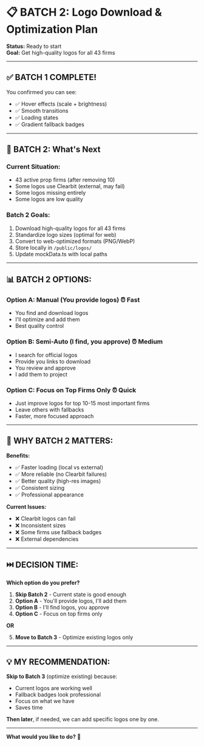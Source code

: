 # 📋 BATCH 2: Logo Download & Optimization Plan

**Status:** Ready to start  
**Goal:** Get high-quality logos for all 43 firms

---

## ✅ **BATCH 1 COMPLETE!**

You confirmed you can see:
- ✅ Hover effects (scale + brightness)
- ✅ Smooth transitions
- ✅ Loading states
- ✅ Gradient fallback badges

---

## 🎯 **BATCH 2: What's Next**

### **Current Situation:**
- 43 active prop firms (after removing 10)
- Some logos use Clearbit (external, may fail)
- Some logos missing entirely
- Some logos are low quality

### **Batch 2 Goals:**
1. Download high-quality logos for all 43 firms
2. Standardize logo sizes (optimal for web)
3. Convert to web-optimized formats (PNG/WebP)
4. Store locally in `/public/logos/`
5. Update mockData.ts with local paths

---

## 📊 **BATCH 2 OPTIONS:**

### **Option A: Manual (You provide logos)** ⏰ Fast
- You find and download logos
- I'll optimize and add them
- Best quality control

### **Option B: Semi-Auto (I find, you approve)** ⏰ Medium
- I search for official logos
- Provide you links to download
- You review and approve
- I add them to project

### **Option C: Focus on Top Firms Only** ⏰ Quick
- Just improve logos for top 10-15 most important firms
- Leave others with fallbacks
- Faster, more focused approach

---

## 🎨 **WHY BATCH 2 MATTERS:**

**Benefits:**
- ✅ Faster loading (local vs external)
- ✅ More reliable (no Clearbit failures)
- ✅ Better quality (high-res images)
- ✅ Consistent sizing
- ✅ Professional appearance

**Current Issues:**
- ❌ Clearbit logos can fail
- ❌ Inconsistent sizes
- ❌ Some firms use fallback badges
- ❌ External dependencies

---

## ⏭️ **DECISION TIME:**

**Which option do you prefer?**

1. **Skip Batch 2** - Current state is good enough
2. **Option A** - You'll provide logos, I'll add them
3. **Option B** - I'll find logos, you approve
4. **Option C** - Focus on top firms only

**OR**

5. **Move to Batch 3** - Optimize existing logos only

---

## 💡 **MY RECOMMENDATION:**

**Skip to Batch 3** (optimize existing) because:
- Current logos are working well
- Fallback badges look professional
- Focus on what we have
- Saves time

**Then later**, if needed, we can add specific logos one by one.

---

**What would you like to do?** 🤔

